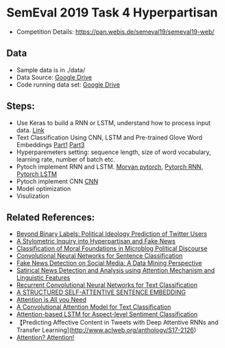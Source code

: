 # SemEval 2019 Task 4 Hyperpartisan
* Competition Details: https://pan.webis.de/semeval19/semeval19-web/

## Data
* Sample data is in ./data/
* Data Source: [Google Drive](https://drive.google.com/drive/folders/1cieYcEXC0jueSr9ublwODYe0_wSDmQM3)
* Code running data set: [Google Drive](https://drive.google.com/open?id=1ui8Ww-q88_N9AHzM6w3HpJAQoQeht-Fv)




## Steps:
* Use Keras to build a RNN or LSTM, understand how to process input data. [Link](https://machinelearningmastery.com/sequence-classification-lstm-recurrent-neural-networks-python-keras/)
* Text Classification Using CNN, LSTM and Pre-trained Glove Word Embeddings [Part1](https://medium.com/@sabber/classifying-yelp-review-comments-using-lstm-and-word-embeddings-part-1-eb2275e4066b)  [Part3](https://medium.com/@sabber/classifying-yelp-review-comments-using-cnn-lstm-and-pre-trained-glove-word-embeddings-part-3-53fcea9a17fa)
* Hyperparemeters setting: sequence length, size of word vocabulary, learning rate, number of batch etc.
* Pytoch implement RNN and LSTM. [Morvan pytorch](https://morvanzhou.github.io/tutorials/machine-learning/torch/), [Pytorch RNN](https://pytorch.org/tutorials/intermediate/char_rnn_classification_tutorial.html#), [Pytorch LSTM](https://pytorch.org/tutorials/beginner/nlp/sequence_models_tutorial.html#sphx-glr-beginner-nlp-sequence-models-tutorial-py)
* Pytoch implement CNN [CNN](https://github.com/Shawn1993/cnn-text-classification-pytorch)
* Model optimization
* Visulization

## Related References:
* [Beyond Binary Labels: Political Ideology Prediction of Twitter Users](http://www.aclweb.org/anthology/P17-1068)
* [A Stylometric Inquiry into Hyperpartisan and Fake News](http://aclweb.org/anthology/P18-1022)
* [Classification of Moral Foundations in Microblog Political Discourse](http://aclweb.org/anthology/P18-1067)
* [Convolutional Neural Networks for Sentence Classification](https://arxiv.org/pdf/1408.5882.pdf)
* [Fake News Detection on Social Media: A Data Mining Perspective](http://delivery.acm.org.ezproxy.library.ubc.ca/10.1145/3140000/3137600/p22-shu.pdf?ip=142.103.160.110&id=3137600&acc=ACTIVE%20SERVICE&key=FD0067F557510FFB%2E26E2C50968A06846%2E4D4702B0C3E38B35%2E4D4702B0C3E38B35&__acm__=1539896140_86ced20cfa1d864d0da1016a9d3fbc50)
* [Satirical News Detection and Analysis using Attention Mechanism and Linguistic Features](https://arxiv.org/pdf/1709.01189.pdf)
* [Recurrent Convolutional Neural Networks for Text Classification](https://zhuanlan.zhihu.com/p/21253220) 
* [A STRUCTURED SELF-ATTENTIVE SENTENCE EMBEDDING](https://arxiv.org/pdf/1703.03130.pdf)
* [Attention is All you Need](http://papers.nips.cc/paper/7181-attention-is-all-you-need.pdf)
* [A Convolutional Attention Model for Text Classification](https://link.springer.com/chapter/10.1007/978-3-319-73618-1_16)
* [Attention-based LSTM for Aspect-level Sentiment Classification](https://aclweb.org/anthology/D16-1058)
* 【Predicting Affective Content in Tweets with Deep Attentive RNNs and Transfer Learning](http://www.aclweb.org/anthology/S17-2126)
* [Attention? Attention!](https://lilianweng.github.io/lil-log/2018/06/24/attention-attention.html)
